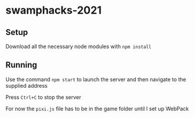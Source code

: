 # swamphacks-2021

## Setup

Download all the necessary node modules with `npm install`

## Running

Use the command `npm start` to launch the server and then navigate to the supplied address

Press `Ctrl+C` to stop the server

For now the `pixi.js` file has to be in the game folder until I set up WebPack
